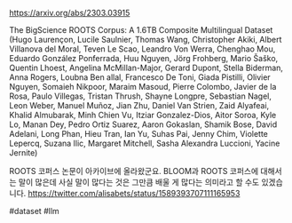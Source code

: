 https://arxiv.org/abs/2303.03915

The BigScience ROOTS Corpus: A 1.6TB Composite Multilingual Dataset (Hugo Laurençon, Lucile Saulnier, Thomas Wang, Christopher Akiki, Albert Villanova del Moral, Teven Le Scao, Leandro Von Werra, Chenghao Mou, Eduardo González Ponferrada, Huu Nguyen, Jörg Frohberg, Mario Šaško, Quentin Lhoest, Angelina McMillan-Major, Gerard Dupont, Stella Biderman, Anna Rogers, Loubna Ben allal, Francesco De Toni, Giada Pistilli, Olivier Nguyen, Somaieh Nikpoor, Maraim Masoud, Pierre Colombo, Javier de la Rosa, Paulo Villegas, Tristan Thrush, Shayne Longpre, Sebastian Nagel, Leon Weber, Manuel Muñoz, Jian Zhu, Daniel Van Strien, Zaid Alyafeai, Khalid Almubarak, Minh Chien Vu, Itziar Gonzalez-Dios, Aitor Soroa, Kyle Lo, Manan Dey, Pedro Ortiz Suarez, Aaron Gokaslan, Shamik Bose, David Adelani, Long Phan, Hieu Tran, Ian Yu, Suhas Pai, Jenny Chim, Violette Lepercq, Suzana Ilic, Margaret Mitchell, Sasha Alexandra Luccioni, Yacine Jernite)

ROOTS 코퍼스 논문이 아카이브에 올라왔군요. BLOOM과 ROOTS 코퍼스에 대해서는 말이 많은데 사실 말이 많다는 것은 그만큼 배울 게 많다는 의미라고 할 수도 있겠습니다. https://twitter.com/alisabets/status/1589393707111165953

#dataset #llm 